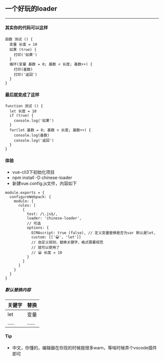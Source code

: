 ## 一个好玩的loader

---

#### 其实你的代码可以这样

```
函数 测试 () {
  变量 长度 = 10
  如果 (true) {
    打印('如果')
  }
  循环(变量 基数 = 0; 基数 < 长度; 基数++) {
    打印(基数)
    打印('返回')
  }
}
```

#### 最后就变成了这样

```
function 测试 () {
  let 长度 = 10
  if (true) {
    console.log('如果')
  }
  for(let 基数 = 0; 基数 < 长度; 基数++) {
    console.log(基数)
    console.log('返回')
  }
}
```

#### 体验

- vue-cli3下初始化项目
- npm install -D chinese-loader
- 新建vue.config.js文件，内容如下
```
module.exports = {
  configureWebpack: {
    module: {
      rules: [
        {
          test: /\.js$/,
          loader: 'chinese-loader',
          // 可选
          options: {
            ECMAscript: true (false), // 定义变量替换是否为var 默认是let,
            custom: [['😀', 'let']] 
            // 自定义规则，替换关键字，格式需要规范
            // 就可以使用了 
            // 😀 长度 = 10
          }
        }
      ]
    }
  }
}
```

##### 默认替换内容

| 关键字 | 替换   |
| ------ | ------ |
| let    | 变量   |
| .....  | ...... |


#### Tip

- 中文，你懂的，编辑器在你现的时候报很多warn，等啥时候弄个vscode插件即可
